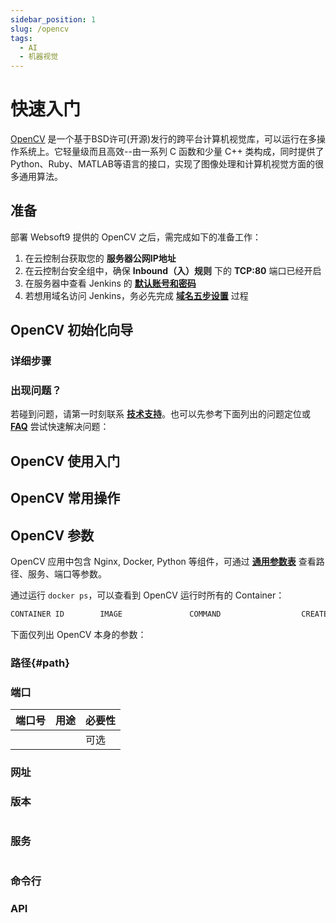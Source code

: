 ```yaml
---
sidebar_position: 1
slug: /opencv
tags:
  - AI
  - 机器视觉
---
```


# 快速入门

[OpenCV](https://opencv.org/) 是一个基于BSD许可(开源)发行的跨平台计算机视觉库，可以运行在多操作系统上。它轻量级而且高效--由一系列 C 函数和少量 C++ 类构成，同时提供了Python、Ruby、MATLAB等语言的接口，实现了图像处理和计算机视觉方面的很多通用算法。

## 准备

部署 Websoft9 提供的 OpenCV 之后，需完成如下的准备工作：

1. 在云控制台获取您的 **服务器公网IP地址** 
2. 在云控制台安全组中，确保 **Inbound（入）规则** 下的 **TCP:80** 端口已经开启
3. 在服务器中查看 Jenkins 的 **[默认账号和密码](./setup/credentials)**  
4. 若想用域名访问  Jenkins，务必先完成 **[域名五步设置](./administrator/domain_step)** 过程


## OpenCV 初始化向导

### 详细步骤


### 出现问题？

若碰到问题，请第一时刻联系 **[技术支持](./helpdesk)**。也可以先参考下面列出的问题定位或  **[FAQ](./faq#setup)** 尝试快速解决问题：

## OpenCV 使用入门
## OpenCV 常用操作

## OpenCV 参数

OpenCV 应用中包含 Nginx, Docker, Python 等组件，可通过 **[通用参数表](./setup/parameter)** 查看路径、服务、端口等参数。

通过运行 `docker ps`，可以查看到 OpenCV 运行时所有的 Container：

```bash
CONTAINER ID        IMAGE               COMMAND                  CREATED             STATUS              PORTS                                NAMES
```


下面仅列出 OpenCV 本身的参数：

### 路径{#path}



### 端口

| 端口号 | 用途                                          | 必要性 |
| ------ | --------------------------------------------- | ------ |
|    |  | 可选   |


### 网址



### 版本

```shell

```

### 服务

```shell

```

### 命令行


### API


